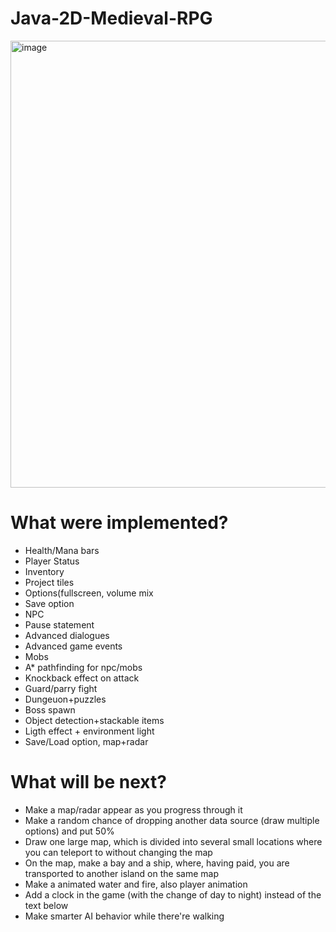 # Java-2D-Medieval-RPG
<img width="715" alt="image" src="https://github.com/SEM24/Java-2D-Medieval-RPG/assets/71443826/beeda99c-34c6-4c29-967b-0cf131403626">

# What were implemented?

* Health/Mana bars
* Player Status
* Inventory
* Project tiles
* Options(fullscreen, volume mix
* Save option
* NPC
* Pause statement
* Advanced dialogues
* Advanced game events
* Mobs
* A* pathfinding for npc/mobs
* Knockback effect on attack
* Guard/parry fight
* Dungeuon+puzzles
* Boss spawn
* Object detection+stackable items
* Ligth effect + environment light
* Save/Load option, map+radar

# What will be next?
* Make a map/radar appear as you progress through it
* Make a random chance of dropping another data source (draw multiple options) and put 50%
* Draw one large map, which is divided into several small locations where you can teleport to without changing the map
* On the map, make a bay and a ship, where, having paid, you are transported to another island on the same map
* Make a animated water and fire, also player animation
* Add a clock in the game (with the change of day to night) instead of the text below
* Make smarter AI behavior while there're walking
